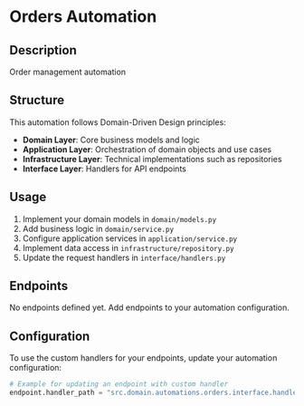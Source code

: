 # Orders Automation

## Description
Order management automation

## Structure
This automation follows Domain-Driven Design principles:

- **Domain Layer**: Core business models and logic
- **Application Layer**: Orchestration of domain objects and use cases
- **Infrastructure Layer**: Technical implementations such as repositories
- **Interface Layer**: Handlers for API endpoints

## Usage

1. Implement your domain models in `domain/models.py`
2. Add business logic in `domain/service.py`
3. Configure application services in `application/service.py`
4. Implement data access in `infrastructure/repository.py`
5. Update the request handlers in `interface/handlers.py`

## Endpoints

No endpoints defined yet. Add endpoints to your automation configuration.

## Configuration

To use the custom handlers for your endpoints, update your automation configuration:

```python
# Example for updating an endpoint with custom handler
endpoint.handler_path = "src.domain.automations.orders.interface.handlers.create_item"
```
